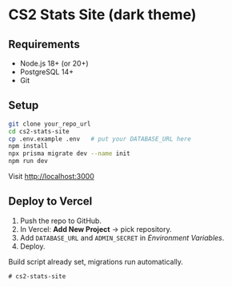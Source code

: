 # CS2 Stats Site (dark theme)

## Requirements

* Node.js 18+ (or 20+)
* PostgreSQL 14+
* Git

## Setup

```bash
git clone your_repo_url
cd cs2-stats-site
cp .env.example .env   # put your DATABASE_URL here
npm install
npx prisma migrate dev --name init
npm run dev
```

Visit <http://localhost:3000>

## Deploy to Vercel

1. Push the repo to GitHub.
2. In Vercel: **Add New Project** → pick repository.
3. Add `DATABASE_URL` and `ADMIN_SECRET` in *Environment Variables*.
4. Deploy.

Build script already set, migrations run automatically.
```
# cs2-stats-site
